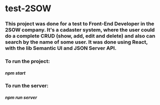 # test-2SOW

### This project was done for a test to Front-End Developer in the 2SOW company. It's a cadaster system, where the user could do a complete CRUD (show, add, edit and delete) and also can search by the name of some user. It was done using React, with the lib Semantic UI and JSON Server API.

### To run the project:

##### npm start

### To run the server: 

##### npm run server
